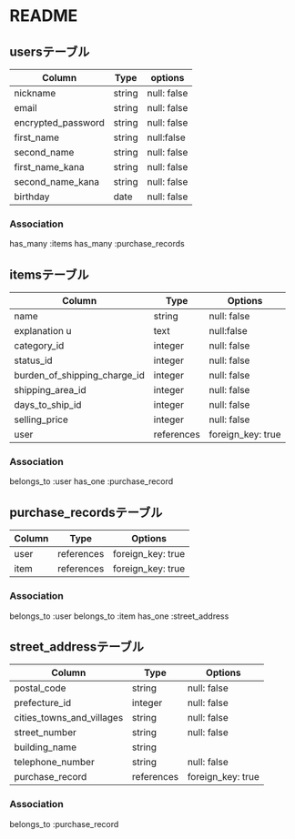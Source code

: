# README

## usersテーブル
| Column           | Type   | options     | 
| ---------------- | ------ | ----------- | 
| nickname        | string | null: false | 
| email            | string | null: false | 
|encrypted_password| string | null: false | 
| first_name       | string | null:false  | 
| second_name      | string | null: false | 
| first_name_kana  | string | null: false | 
| second_name_kana | string | null: false | 
| birthday         | date   | null: false | 

### Association
has_many :items
has_many :purchase_records
 
## itemsテーブル
| Column                        | Type       | Options     | 
| --------------------------    | ---------- | ----------- | 
|      name                     | string     | null: false | 
|      explanation    u          | text       | null:false  | 
|      category_id              | integer    | null: false | 
|      status_id                | integer    | null: false | 
| burden_of_shipping_charge_id | integer    | null: false | 
| shipping_area_id              | integer    | null: false | 
| days_to_ship_id               | integer    | null: false | 
| selling_price                 | integer    | null: false | 
| user                          | references | foreign_key: true | 


### Association
belongs_to :user
has_one    :purchase_record

## purchase_recordsテーブル
| Column        | Type       | Options           | 
| ------------- | ---------- | ----------------- | 
| user          | references | foreign_key: true | 
| item          | references | foreign_key: true | 
 
### Association
belongs_to :user
belongs_to :item
has_one    :street_address

## street_addressテーブル
| Column                    | Type    | Options     | 
| ------------------------- | ------  | ----------- | 
| postal_code               | string  | null: false | 
| prefecture_id             | integer | null: false | 
| cities_towns_and_villages | string  | null: false | 
| street_number             | string  | null: false | 
| building_name             | string  |             | 
| telephone_number          | string  | null: false | 
| purchase_record           | references | foreign_key: true |
### Association
belongs_to :purchase_record